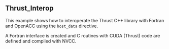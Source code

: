 ## Thrust_Interop

This example shows how to interoperate the Thrust C++ library with Fortran and OpenACC using the `host_data` directive.

A Fortran interface is created and C routines with CUDA (Thrust) code are defined and compiled with NVCC. 


